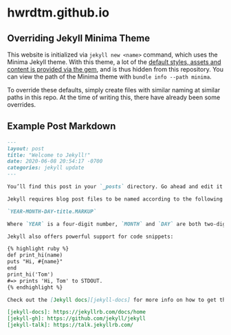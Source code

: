 # hwrdtm.github.io

## Overriding Jekyll Minima Theme

This website is initialized via `jekyll new <name>` command, which uses the Minima Jekyll theme. With this theme, a lot of the [default styles, assets and content is provided via the gem](https://jekyllrb.com/docs/themes/), and is thus hidden from this repository. You can view the path of the Minima theme with `bundle info --path minima`.

To override these defaults, simply create files with similar naming at similar paths in this repo. At the time of writing this, there have already been some overrides.

## Example Post Markdown

```markdown
---
layout: post
title: "Welcome to Jekyll!"
date: 2020-06-08 20:54:17 -0700
categories: jekyll update
---

You’ll find this post in your `_posts` directory. Go ahead and edit it and re-build the site to see your changes. You can rebuild the site in many different ways, but the most common way is to run `jekyll serve`, which launches a web server and auto-regenerates your site when a file is updated.

Jekyll requires blog post files to be named according to the following format:

`YEAR-MONTH-DAY-title.MARKUP`

Where `YEAR` is a four-digit number, `MONTH` and `DAY` are both two-digit numbers, and `MARKUP` is the file extension representing the format used in the file. After that, include the necessary front matter. Take a look at the source for this post to get an idea about how it works.

Jekyll also offers powerful support for code snippets:

{% highlight ruby %}
def print_hi(name)
puts "Hi, #{name}"
end
print_hi('Tom')
#=> prints 'Hi, Tom' to STDOUT.
{% endhighlight %}

Check out the [Jekyll docs][jekyll-docs] for more info on how to get the most out of Jekyll. File all bugs/feature requests at [Jekyll’s GitHub repo][jekyll-gh]. If you have questions, you can ask them on [Jekyll Talk][jekyll-talk].

[jekyll-docs]: https://jekyllrb.com/docs/home
[jekyll-gh]: https://github.com/jekyll/jekyll
[jekyll-talk]: https://talk.jekyllrb.com/
```
